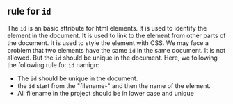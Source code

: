 ## rule for `id`

The `id` is an basic attribute for html elements. It is used to identify the element in the document. It is used to link to the element from other parts of the document. 
It is used to style the element with CSS.
We may face a problem that two elements have the same `id` in the same document. It is not allowed. But the `id` should be unique in the document.
Here, we following the following rule for `id` namign: 


- The `id` should be unique in the document.
- the `id` start from the "filename-" and then the name of the element.
- All filename in the project should be in lower case and unique